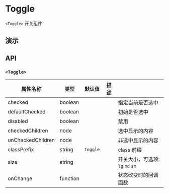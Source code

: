 # Toggle [<i class="icon icon-edit2" ></i>](https://github.com/rsuite/rsuite.github.io/blob/master/src/components/toggle/index.md)

`<Toggle>` 开关组件


## 演示

<!--{demo}-->



## API

### `<Toggle>`

| 属性名称              | 类型       | 默认值      | 描述  |                          |
|-------------------|----------|----------|-----|--------------------------|
| checked           | boolean  |          |     | 指定当前是否选中                 |
| defaultChecked    | boolean  |          |     | 初始是否选中                   |
| disabled          | boolean  |          |     | 禁用                       |
| checkedChildren   | node     |          |     | 选中显示的内容                  |
| unCheckedChildren | node     |          |     | 非选中显示的内容                 |
| classPrefix       | string   | `toggle` |     | class 前缀                 |
| size              | string   |          |     | 开关大小，可选项: `lg` `md` `sm` |
| onChange          | function |          |     | 状态改变时的回调函数               |

